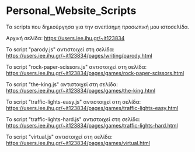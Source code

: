# Personal_Website_Scripts
Τα scripts που δημιούργησα για την ανεπίσημη προσωπική μου ιστοσελίδα.

Αρχική σελίδα: https://users.iee.ihu.gr/~it123834

Το script "parody.js" αντιστοιχεί στη σελίδα: https://users.iee.ihu.gr/~it123834/pages/writing/parody.html

Το script "rock-paper-scissors.js" αντιστοιχεί στη σελίδα: https://users.iee.ihu.gr/~it123834/pages/games/rock-paper-scissors.html

Το script "the-king.js" αντιστοιχεί στη σελίδα: https://users.iee.ihu.gr/~it123834/pages/games/the-king.html

Το script "traffic-lights-easy.js" αντιστοιχεί στη σελίδα: https://users.iee.ihu.gr/~it123834/pages/games/traffic-lights-easy.html

Το script "traffic-lights-hard.js" αντιστοιχεί στη σελίδα: https://users.iee.ihu.gr/~it123834/pages/games/traffic-lights-hard.html

Το script "virtual.js" αντιστοιχεί στη σελίδα: https://users.iee.ihu.gr/~it123834/pages/games/virtual.html
